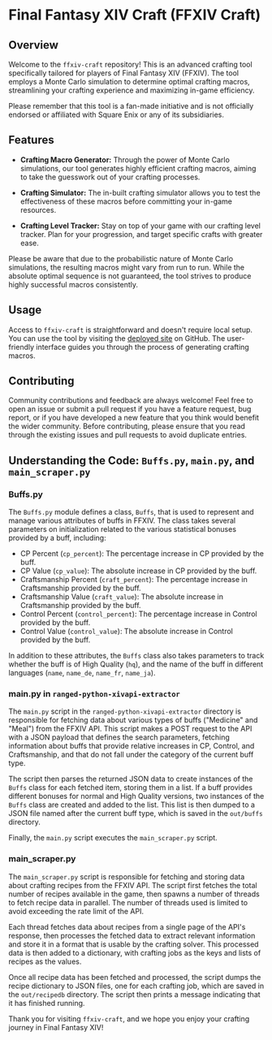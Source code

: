 # Final Fantasy XIV Craft (FFXIV Craft)

## Overview

Welcome to the `ffxiv-craft` repository! This is an advanced crafting tool specifically tailored for players of Final Fantasy XIV (FFXIV). The tool employs a Monte Carlo simulation to determine optimal crafting macros, streamlining your crafting experience and maximizing in-game efficiency.

Please remember that this tool is a fan-made initiative and is not officially endorsed or affiliated with Square Enix or any of its subsidiaries.

## Features

- **Crafting Macro Generator:** Through the power of Monte Carlo simulations, our tool generates highly efficient crafting macros, aiming to take the guesswork out of your crafting processes.

- **Crafting Simulator:** The in-built crafting simulator allows you to test the effectiveness of these macros before committing your in-game resources.

- **Crafting Level Tracker:** Stay on top of your game with our crafting level tracker. Plan for your progression, and target specific crafts with greater ease.

Please be aware that due to the probabilistic nature of Monte Carlo simulations, the resulting macros might vary from run to run. While the absolute optimal sequence is not guaranteed, the tool strives to produce highly successful macros consistently.

## Usage

Access to `ffxiv-craft` is straightforward and doesn't require local setup. You can use the tool by visiting the [deployed site](https://dazemc.github.io/ffxiv-craft) on GitHub. The user-friendly interface guides you through the process of generating crafting macros.

## Contributing

Community contributions and feedback are always welcome! Feel free to open an issue or submit a pull request if you have a feature request, bug report, or if you have developed a new feature that you think would benefit the wider community. Before contributing, please ensure that you read through the existing issues and pull requests to avoid duplicate entries.

## Understanding the Code: `Buffs.py`, `main.py`, and `main_scraper.py`

### Buffs.py

The `Buffs.py` module defines a class, `Buffs`, that is used to represent and manage various attributes of buffs in FFXIV. The class takes several parameters on initialization related to the various statistical bonuses provided by a buff, including:

- CP Percent (`cp_percent`): The percentage increase in CP provided by the buff.
- CP Value (`cp_value`): The absolute increase in CP provided by the buff.
- Craftsmanship Percent (`craft_percent`): The percentage increase in Craftsmanship provided by the buff.
- Craftsmanship Value (`craft_value`): The absolute increase in Craftsmanship provided by the buff.
- Control Percent (`control_percent`): The percentage increase in Control provided by the buff.
- Control Value (`control_value`): The absolute increase in Control provided by the buff.

In addition to these attributes, the `Buffs` class also takes parameters to track whether the buff is of High Quality (`hq`), and the name of the buff in different languages (`name`, `name_de`, `name_fr`, `name_ja`).

### main.py in `ranged-python-xivapi-extractor`

The `main.py` script in the `ranged-python-xivapi-extractor` directory is responsible for fetching data about various types of buffs ("Medicine" and "Meal") from the FFXIV API. This script makes a POST request to the API with a JSON payload that defines the search parameters, fetching information about buffs that provide relative increases in CP, Control, and Craftsmanship, and that do not fall under the category of the current buff type.

The script then parses the returned JSON data to create instances of the `Buffs` class for each fetched item, storing them in a list. If a buff provides different bonuses for normal and High Quality versions, two instances of the `Buffs` class are created and added to the list. This list is then dumped to a JSON file named after the current buff type, which is saved in the `out/buffs` directory.

Finally, the `main.py` script executes the `main_scraper.py` script.

### main_scraper.py

The `main_scraper.py` script is responsible for fetching and storing data about crafting recipes from the FFXIV API. The script first fetches the total number of recipes available in the game, then spawns a number of threads to fetch recipe data in parallel. The number of threads used is limited to avoid exceeding the rate limit of the API.

Each thread fetches data about recipes from a single page of the API's response, then processes the fetched data to extract relevant information and store it in a format that is usable by the crafting solver. This processed data is then added to a dictionary, with crafting jobs as the keys and lists of recipes as the values.

Once all recipe data has been fetched and processed, the script dumps the recipe dictionary to JSON files, one for each crafting job, which are saved in the `out/recipedb` directory. The script then prints a message indicating that it has finished running.

Thank you for visiting `ffxiv-craft`, and we hope you enjoy your crafting journey in Final Fantasy XIV!
